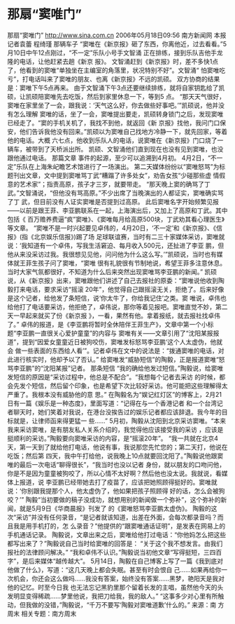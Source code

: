 # 那扇“窦唯门”

那扇“窦唯门”
http://www.sina.com.cn 2006年05月18日09:56 南方新闻网
本报记者袁蕾 程绮瑾
那辆车子
“窦唯在《新京报》砸了东西，你离他近，过去看看。”5月10日中午12点刚过，“不一定”乐队小号手文智涌 正在排练，接到乐队吉他手龙隆的电话，让他赶紧去趟《新京
报》。
文智涌赶到《新京报》时，差不多快1点了，他看到的窦唯“单独坐在主编室的角落里，状况特别不好”。文智涌“ 怕窦唯吃亏”，打电话叫来了窦唯的朋友、也离《新京报》不远的凯硕。
双方协商的结果是：窦唯下午5点再来。
由于文智涌下午3点还要继续排练，就将自家钥匙给了凯硕，让凯硕陪窦唯先去吃饭，然后到家里休息一下，等到5 点。
“那天天气很好，窦唯在家里坐了一会，跟我说：‘天气这么好，你去做些好事吧。’”凯硕说，他并没有怎么理解 窦唯的话，坐了一会，窦唯提出要走，凯硕转身锁门之后，发现窦唯已经走了。“窦的手机关机了，我找不到他，就返回《新 京报》找他，我问门口保安，他们告诉我他没有回来。”凯硕以为窦唯自己找地方冷静一下，就先回家，等着他的电话。大概 六七点，他收到乐队人的电话，说窦唯在《新京报》门口烧了一辆车，被带到了天桥派出所。
凯硕、文智涌他们直到现在也没有见到窦唯，也没跟他通过电话。
那篇文章
事件的起源，至少可以追溯到4月初。
4月2日，“不一定”乐队在上海朱屺瞻艺术馆进行了一场演出。
第二天媒体纷纷以“窦唯怒骂”为标题刊出文章，文中提到窦唯骂丁武“糟蹋了许多处女”，劝告女孩“少碰那些虚 情假意的艺术家”；指责高原，孩子才三岁，就要带走。
“那天晚上窦的确骂了丁武。”文智涌说，“但他没有骂高原。”不少出席了当晚演出的人都证实，窦唯确实骂了丁 武，但目前没有人证实窦唯是否提到过高原。
此后窦唯名字开始频繁见报——以前是跟王菲、李亚鹏联系在一起，上海演出后，又加上了高原和丁武。其中包括《 百万赡养费逼“疯”窦唯》、《窦唯每月给高原500块，丁武劝其看心理医生》等文章。
“窦唯不是一时兴起要见卓伟的，4月20日，‘不一定’和《新京报》、《信报》(指《北京娱乐信报》)踢了场 足球联谊赛，当时有二三十家媒体采访，窦唯就说：‘我知道有一个卓伟，写我生活窘迫、每月收入500元，还扯进了李亚 鹏，但他从来没采访过我。我很想见见他，问问他为什么这么写。’”凯硕说，当时也有媒体就王菲生孩子问了窦唯，“窦唯 很有礼貌很有节制地说，希望王菲多注意休息。当时大家气氛都很好，不知道为什么后来突然出现窦唯骂李亚鹏的新闻。”
凯硕说，从《新京报》出来，窦唯跟他们讲述了自己去报社的原委：“窦唯说他收到陶毅打来电话，要求采访“摇滚 20年”，他觉得自己跟摇滚无关，拒绝了。后来好像是这个记者，给他发了条短信，说‘你太牛了，你给我记住’之类。窦 唯说，卓伟也给他打了电话要采访，他拒绝了，卓伟说，那你等着见报吧。窦唯直觉不妙，第二天一早起来就买了份《新京报 》，一看，果然有他。拿着报纸，就去报社找卓伟了。”
卓伟的报道，是《李亚鹏将暂时全休陪伴王菲生产》，文章中第一个小标题“李亚鹏一直很关心爱护童童”的内容与 窦唯有关——文章引用了“沈阳某报报道”，提到“因爱女童童近日被狗咬伤，窦唯发标怒骂李亚鹏‘这个人太虚伪，他就会 做一些表面的东西给人看’”。记者卓伟在文中的说法是：“拨通窦唯的电话，对此进行核实时，他却予以了否认。”
给窦唯发“威胁短信”的陶毅，正是报道窦唯“怒骂李亚鹏”的“沈阳某报”记者。
那条短信
“我的确给他发过短信。”陶毅说，给窦唯发短信的原因是“采访过程中，他总是不配合”。“我想每个记者去采访 的时候，都会先发个短信，然后留个印象，也是希望下次比较好采访。他可能把这些理解得太严重了。我根本没有威胁他的意 思。”
在陶毅名为“娱记红灯区”的博客上，2月21日有一篇《娱乐是一种态度》，里面写道：“记得在与一个香港记者 和一个台湾记者聊天时，她们笑着对我说，在港台没挨告过的娱乐记者都应该辞退。我今年的目标就是，让律师函来得更猛一 些……”
5月初，陶毅从沈阳到北京采访窦唯。“本来我来采访窦唯，是有朋友私人关系介绍的，我觉得他应该接受我的采访 ，应该是挺顺利的采访。”陶毅要向窦唯采访的内容，是“摇滚20年”。
“我一共就在北京4天，第一天到了就给他打电话，他说有事，我说那您先忙您的；第二天打，他说在吃饭；然后第 四天，我中午打给他，说我晚上10点就要回沈阳了。”陶毅说他跟窦唯的最后一次电话“聊得很长”，“我当时也没以记者 身份，就以朋友的口吻问他，你是不是因为童童被狗咬了，所以心情不太好啊？然后他也没太说。我就说，看媒体上报道，说 李亚鹏已经带她去打了疫苗了，应该把她照顾得挺好的。窦唯就说：‘你别跟我提那个人，他太虚伪了，他如果把孩子照顾得 好的话，怎么会被狗咬？’”
陶毅“当初要做的稿子没成功，就想用别的新闻做一个弥补”，这个弥补的新闻，就是5月9日《华商晨报》刊发了 的《窦唯怒骂李亚鹏太虚伪》。
陶毅的这次“采访”并没有任何录音，“是记者就该知道，出差在外面，会每次都录音吗？而且我是用手机打的，怎 么录音？”他提供的“跟窦唯通话证明”，是发表在网易上的手机通话记录。
陶毅说，文章出来之后，窦唯给他打过电话：“你他妈怎么把这些都写出来了？”陶毅说自己当时给窦唯的回答是： “关于这个我不想发言。由我们报社的法律顾问解决。”
“我和卓伟不认识。”陶毅说当初他文章“写得挺短，三四百字”，是后来媒体“越传越大”。
5月14日，陶毅在自己博客上写了一篇《我到底对他做了什么》，写道：“这几天晚上都会失眠。甚至有时会恨自 己……如果再给你一次机会，你还会这么做吗……我没有答案，始终没有答案……黑梦，艳阳天是我对他的记忆。时至今日我 也无法忘记黑豹里那个留着长发的主唱，虽然他今天的头发明显变得稀疏……梦里他说，我把刀给我，我的敌人。”
“这事多少对心里有所触动，但我做的没错，”陶毅说，“千万不要写‘陶毅对窦唯道歉’什么的。” 来源：南 方周末
相关专题：南方周末 


